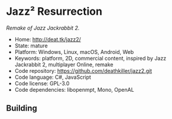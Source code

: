 # Jazz² Resurrection

_Remake of Jazz Jackrabbit 2._

- Home: http://deat.tk/jazz2/
- State: mature
- Platform: Windows, Linux, macOS, Android, Web
- Keywords: platform, 2D, commercial content, inspired by Jazz Jackrabbit 2, multiplayer Online, remake
- Code repository: https://github.com/deathkiller/jazz2.git
- Code language: C#, JavaScript
- Code license: GPL-3.0
- Code dependencies: libopenmpt, Mono, OpenAL

## Building
